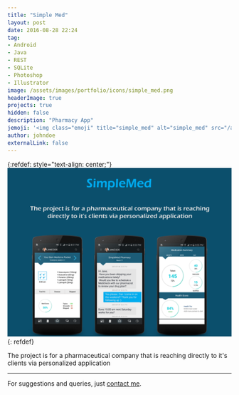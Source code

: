 ```yaml
---
title: "Simple Med"
layout: post
date: 2016-08-28 22:24
tag: 
- Android
- Java
- REST
- SQLite
- Photoshop
- Illustrator
image: /assets/images/portfolio/icons/simple_med.png
headerImage: true
projects: true
hidden: false
description: "Pharmacy App"
jemoji: '<img class="emoji" title="simple_med" alt="simple_med" src="/assets/images/portfolio/icons/simple_med.png" height="20" width="20" align="absmiddle">'
author: johndoe
externalLink: false
---
```


{:refdef: style="text-align: center;"}
![Screenshot](/assets/images/portfolio/simple_med.png)
{: refdef}

The project is for a pharmaceutical company that is reaching directly to it's clients via personalized application

---

For suggestions and queries, just [contact me](http://linkedin.com/in/xuhaibahmad).
